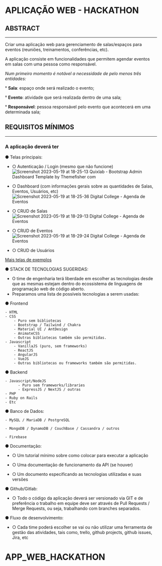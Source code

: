 # APLICAÇÃO WEB - HACKATHON

## ABSTRACT
___________________________
Criar uma aplicação web para gerenciamento de salas/espaços para eventos (reuniões,
treinamentos, conferências, etc).

A aplicação consiste em funcionalidades que permitem agendar eventos em salas com
uma pessoa como responsável.

*Num primeiro momento é notável a necessidade de pelo menos três entidades:*

  ° **Sala**: espaço onde será realizado o evento;
  
  ° **Evento**: atividade que será realizada dentro de uma sala;
  
  ° **Responsável**: pessoa responsável pelo evento que acontecerá em uma
determinada sala;

## REQUISITOS MÍNIMOS
_________________________
### A aplicação deverá ter

● Telas principais:
  
  - ○ Autenticação / Login (mesmo que não funcione)
     ![Screenshot 2023-05-19 at 18-25-13 Quixlab - Bootstrap Admin Dashboard Template by Themefisher com](https://github.com/DC-FS04-SUL/APP_WEB_HACKATHON/assets/19413241/cde48205-4e38-442c-84b7-d2f495312437)


  - ○ Dashboard (com informações gerais sobre as quantidades de Salas, Eventos, Usuários, etc)
    ![Screenshot 2023-05-19 at 18-25-36 Digital College - Agenda de Eventos](https://github.com/DC-FS04-SUL/APP_WEB_HACKATHON/assets/19413241/238a18f6-6ef1-46bf-98f6-0b4f17843701)

    
  - ○ CRUD de Salas
    ![Screenshot 2023-05-19 at 18-29-13 Digital College - Agenda de Eventos](https://github.com/DC-FS04-SUL/APP_WEB_HACKATHON/assets/19413241/e9a6609e-38e8-4bcd-b7a2-3042d4fc058a)


  - ○ CRUD de Eventos
     ![Screenshot 2023-05-19 at 18-29-24 Digital College - Agenda de Eventos](https://github.com/DC-FS04-SUL/APP_WEB_HACKATHON/assets/19413241/7673546c-c72d-4f15-8581-3a84644534a4)


  - ○ CRUD de Usuários

[Mais telas de exemplos](https://drive.google.com/drive/folders/1lQzygyga1lGBWRvlfiS3UjPBmA8rrodh)

● STACK DE TECNOLOGIAS SUGERIDAS:
 - O time de engenharia terá liberdade em escolher as tecnologias desde que as mesmas estejam dentro do ecossistema de linguagens de programação web de código aberto.
 - Preparamos uma lista de possíveis tecnologias a serem usadas:
   
  ● Frontend
  
    - HTML
    - CSS
        - Puro sem bibliotecas
        - Bootstrap / Tailwind / Chakra
        - Material UI / AntDesign
        - AnimateCSS
        - Outras bibliotecas também são permitidas.
    - Javascript
        - VanillaJS (puro, sem frameworks)
        - ReactJS
        - AngularJS
        - VueJS
        - Outras bibliotecas ou frameworks também são permitidas.
  ● Backend
  
    - Javascript/NodeJS
          - Puro sem frameworks/libraries
          - ExpressJS / NextJS / outras
    - PHP
    - Ruby on Rails
    - Etc

  ● Banco de Dados:
  
    - MySQL / MariaDB / PostgreSQL
    
    - MongoDB / DynamoDB / CouchBase / Cassandra / outros
    
    - Firebase

● Documentação:

  - ○ Um tutorial mínimo sobre como colocar para executar a aplicação
  
  - ○ Uma documentação de funcionamento da API (se houver)
  
  - ○ Um documento especificando as tecnologias utilizadas e suas versões
  
● Github/Gitlab:

  - ○ Todo o código da aplicação deverá ser versionado via GIT e de preferência o trabalho em equipe deve ser através de Pull Requests / Merge Requests, ou seja, trabalhando com branches separados.
  
● Fluxo de desenvolvimento:

  - ○ Cada time poderá escolher se vai ou não utilizar uma ferramenta de gestão das atividades, tais como, trello, github projects, github issues, Jira, etc
# APP_WEB_HACKATHON
